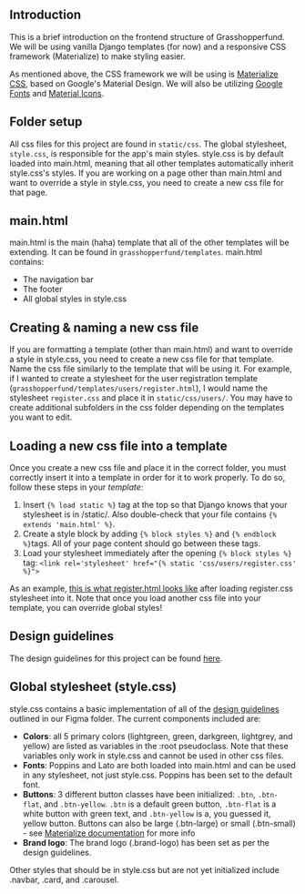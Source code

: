 ## Introduction
This is a brief introduction on the frontend structure of Grasshopperfund. We will be using vanilla Django templates (for now) and a responsive CSS framework (Materialize) to make styling easier.

As mentioned above, the CSS framework we will be using is [Materialize CSS](https://materializecss.com/), based on Google's Material Design. We will also be utilizing [Google Fonts](https://fonts.google.com/) and [Material Icons](https://materializecss.com/icons.html).

## Folder setup
All css files for this project are found in `static/css`.
The global stylesheet, `style.css`, is responsible for the app's main styles. style.css is by default loaded into main.html, meaning that all other templates automatically inherit style.css's styles. If you are working on a page other than main.html and want to override a style in style.css, you need to create a new css file for that page.

## main.html
main.html is the main (haha) template that all of the other templates will be extending. It can be found in `grasshopperfund/templates`. main.html contains:
- The navigation bar
- The footer
- All global styles in style.css

## Creating & naming a new css file
If you are formatting a template (other than main.html) and want to override a style in style.css, you need to create a new css file for that template. Name the css file similarly to the template that will be using it. For example, if I wanted to create a stylesheet for the user registration template (`grasshopperfund/templates/users/register.html`), I would name the stylesheet `register.css` and place it in `static/css/users/`. You may have to create additional subfolders in the css folder depending on the templates you want to edit.

## Loading a new css file into a template
Once you create a new css file and place it in the correct folder, you must correctly insert it into a template in order for it to work properly. To do so, follow these steps in your _template_:

1. Insert `{% load static %}` tag at the top so that Django knows that your stylesheet is in /static/. Also double-check that your file contains `{% extends 'main.html' %}`.
2. Create a style block by adding `{% block styles %}` and `{% endblock %}`tags. All of your page content should go between these tags.
3. Load your stylesheet immediately after the opening `{% block styles %}` tag: `<link rel='stylesheet' href="{% static 'css/users/register.css' %}">`

As an example, [this is what register.html looks like](https://prnt.sc/vmh9vn) after loading register.css stylesheet into it.
Note that once you load another css file into your template, you can override global styles!

## Design guidelines
The design guidelines for this project can be found [here](https://www.figma.com/file/fEJlgeYxgEMve45zMURP4H/Design-Guidelines?node-id=0%3A1).

## Global stylesheet (style.css)
style.css contains a basic implementation of all of the [design guidelines](https://www.figma.com/file/fEJlgeYxgEMve45zMURP4H/Design-Guidelines?node-id=0%3A1) outlined in our Figma folder.
The current components included are:
- **Colors**: all 5 primary colors (lightgreen, green, darkgreen, lightgrey, and yellow) are listed as variables in the :root pseudoclass. Note that these variables only work in style.css and cannot be used in other css files.
- **Fonts**: Poppins and Lato are both loaded into main.html and can be used in any stylesheet, not just style.css. Poppins has been set to the default font.
- **Buttons**: 3 different button classes have been initialized: `.btn`, `.btn-flat`, and `.btn-yellow`. `.btn` is a default green button, `.btn-flat` is a white button with green text, and `.btn-yellow` is a, you guessed it, yellow button. Buttons can also be large (.btn-large) or small (.btn-small) - see [Materialize documentation](https://materializecss.com/buttons.html) for more info
- **Brand logo**: The brand logo (.brand-logo) has been set as per the design guidelines.

Other styles that should be in style.css but are not yet initialized include .navbar, .card, and .carousel.
